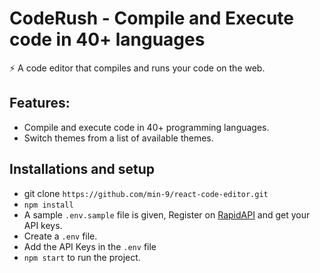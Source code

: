 # CodeRush - Compile and Execute code in 40+ languages

⚡️ A code editor that compiles and runs your code on the web.

## Features: 
- Compile and execute code in 40+ programming languages.
- Switch themes from a list of available themes.

## Installations and setup

- git clone `https://github.com/min-9/react-code-editor.git`
- `npm install`
- A sample `.env.sample` file is given, Register on <a href="https://rapidapi.com/judge0-official/api/judge0-ce/pricing" target="__blank">RapidAPI</a> and get your API keys.
- Create a `.env` file.
- Add the API Keys in the `.env` file
- `npm start` to run the project.
